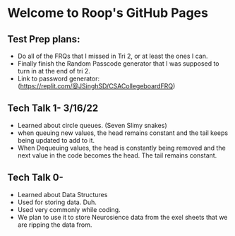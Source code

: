 # Welcome to Roop's GitHub Pages


## Test Prep plans: 
- Do all of the FRQs that I missed in Tri 2, or at least the ones I can.
- Finally finish the Random Passcode generator that I was supposed to turn in at the end of tri 2.
- Link to password generator: (https://replit.com/@JSinghSD/CSACollegeboardFRQ)

## Tech Talk 1- 3/16/22
- Learned about circle queues. (Seven Slimy snakes)
- when queuing new values, the head remains constant and the tail keeps being updated to add to it.
- When Dequeuing values, the head is constantly being removed and the next value in the code becomes the head. The tail remains constant.

## Tech Talk 0-
- Learned about Data Structures
- Used for storing data. Duh. 
- Used very commonly while coding.
- We plan to use it to store Neurosience data from the exel sheets that we are ripping the data from.
